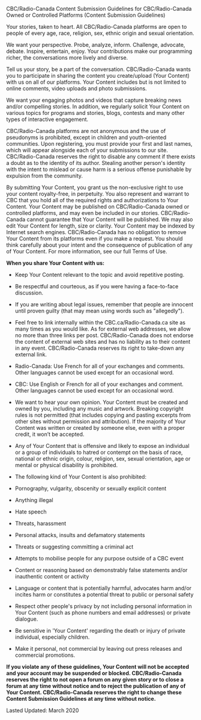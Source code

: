 CBC/Radio-Canada Content Submission Guidelines for CBC/Radio-Canada Owned or Controlled Platforms (Content Submission Guidelines)

Your stories, taken to heart. All CBC/Radio-Canada platforms are open to people of every age, race, religion, sex, ethnic origin and sexual orientation.

We want your perspective. Probe, analyze, inform. Challenge, advocate, debate. Inspire, entertain, enjoy. Your contributions make our programming richer, the conversations more lively and diverse.

Tell us your story, be a part of the conversation. CBC/Radio-Canada wants you to participate in sharing the content you create/upload (Your Content) with us on all of our platforms. Your Content includes but is not limited to online comments, video uploads and photo submissions.

We want your engaging photos and videos that capture breaking news and/or compelling stories. In addition, we regularly solicit Your Content on various topics for programs and stories, blogs, contests and many other types of interactive engagement.

CBC/Radio-Canada platforms are not anonymous and the use of pseudonyms is prohibited, except in children and youth-oriented communities. Upon registering, you must provide your first and last names, which will appear alongside each of your submissions to our site. CBC/Radio-Canada reserves the right to disable any comment if there exists a doubt as to the identity of its author. Stealing another person's identity with the intent to mislead or cause harm is a serious offense punishable by expulsion from the community.

By submitting Your Content, you grant us the non-exclusive right to use your content royalty-free, in perpetuity. You also represent and warrant to CBC that you hold all of the required rights and authorizations to Your Content. Your Content may be published on CBC/Radio-Canada owned or controlled platforms, and may even be included in our stories. CBC/Radio-Canada cannot guarantee that Your Content will be published. We may also edit Your Content for length, size or clarity. Your Content may be indexed by Internet search engines. CBC/Radio-Canada has no obligation to remove Your Content from its platforms even if you make a request. You should think carefully about your intent and the consequence of publication of any of Your Content. For more information, see our full Terms of Use.

**When you share Your Content with us:**

*   Keep Your Content relevant to the topic and avoid repetitive posting.
*   Be respectful and courteous, as if you were having a face-to-face discussion.
*   If you are writing about legal issues, remember that people are innocent until proven guilty (that may mean using words such as "allegedly").
*   Feel free to link internally within the CBC.ca/Radio-Canada.ca site as many times as you would like. As for external web addresses, we allow no more than three links per post. CBC/Radio-Canada does not endorse the content of external web sites and has no liability as to their content in any event. CBC/Radio-Canada reserves its right to take-down any external link.
*   Radio-Canada: Use French for all of your exchanges and comments. Other languages cannot be used except for an occasional word.
*   CBC: Use English or French for all of your exchanges and comment. Other languages cannot be used except for an occasional word.
*   We want to hear your own opinion. Your Content must be created and owned by you, including any music and artwork. Breaking copyright rules is not permitted (that includes copying and pasting excerpts from other sites without permission and attribution). If the majority of Your Content was written or created by someone else, even with a proper credit, it won’t be accepted.
*   Any of Your Content that is offensive and likely to expose an individual or a group of individuals to hatred or contempt on the basis of race, national or ethnic origin, colour, religion, sex, sexual orientation, age or mental or physical disability is prohibited.
*   The following kind of Your Content is also prohibited:

*   Pornography, vulgarity, obscenity or sexually explicit content
*   Anything illegal
*   Hate speech
*   Threats, harassment
*   Personal attacks, insults and defamatory statements
*   Threats or suggesting committing a criminal act
*   Attempts to mobilise people for any purpose outside of a CBC event
*   Content or reasoning based on demonstrably false statements and/or inauthentic content or activity
*   Language or content that is potentially harmful, advocates harm and/or incites harm or constitutes a potential threat to public or personal safety

*   Respect other people's privacy by not including personal information in Your Content (such as phone numbers and email addresses) or private dialogue.
*   Be sensitive in 'Your Content' regarding the death or injury of private individual, especially children.
*   Make it personal, not commercial by leaving out press releases and commercial promotions.

**If you violate any of these guidelines, Your Content will not be accepted and your account may be suspended or blocked. CBC/Radio-Canada reserves the right to not open a forum on any given story or to close a forum at any time without notice and to reject the publication of any of Your Content. CBC/Radio-Canada reserves the right to change these Content Submission Guidelines at any time without notice.**

Lasted Updated: March 2020